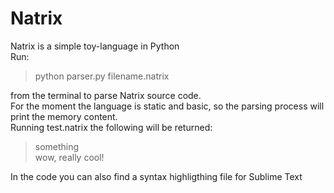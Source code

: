 # Natrix
Natrix is a simple toy-language in Python  
Run:  
> python parser.py filename.natrix  

from the terminal to parse Natrix source code.  
For the moment the language is static and basic, so the parsing process will print the memory content.  
Running test.natrix the following will be returned:  
> something  
> wow, really cool!

In the code you can also find a syntax highligthing file for Sublime Text
